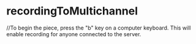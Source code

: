 # recordingToMultichannel

//To begin the piece, press the "b" key on a computer keyboard. This will enable recording for anyone connected to the server. 
